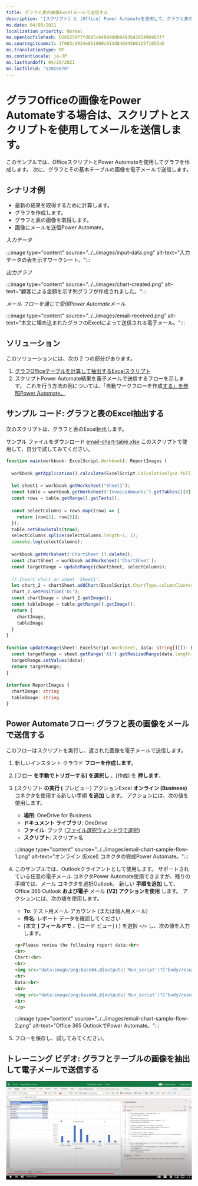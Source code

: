```yaml
---
title: グラフと表の画像Excelメールで送信する
description: '[スクリプト] と [Office] Power Automateを使用して、グラフと表の画像Excelメールを送信する方法について学習します。'
ms.date: 04/05/2021
localization_priority: Normal
ms.openlocfilehash: 0265250f7fd885cb4899d0b9493b4285496965ff
ms.sourcegitcommit: 1f003c9924e651600c913d84094506125f1055ab
ms.translationtype: MT
ms.contentlocale: ja-JP
ms.lasthandoff: 04/26/2021
ms.locfileid: "52026870"
---
```

# <a name="use-office-scripts-and-power-automate-to-email-images-of-a-chart-and-table"></a>グラフOfficeの画像をPower Automateする場合は、スクリプトとスクリプトを使用してメールを送信します。

このサンプルでは、OfficeスクリプトとPower Automateを使用してグラフを作成します。 次に、グラフとその基本テーブルの画像を電子メールで送信します。

## <a name="example-scenario"></a>シナリオ例

* 最新の結果を取得するために計算します。
* グラフを作成します。
* グラフと表の画像を取得します。
* 画像にメールを送信Power Automate。

_入力データ_

:::image type="content" source="../../images/input-data.png" alt-text="入力データの表を示すワークシート。":::

_出力グラフ_

:::image type="content" source="../../images/chart-created.png" alt-text="顧客による金額を示す列グラフが作成されました。":::

_メール フローを通じて受信Power Automateメール_

:::image type="content" source="../../images/email-received.png" alt-text="本文に埋め込まれたグラフのExcelによって送信される電子メール。":::

## <a name="solution"></a>ソリューション

このソリューションには、次の 2 つの部分があります。

1. [グラフOfficeテーブルを計算して抽出するExcelスクリプト](#sample-code-calculate-and-extract-excel-chart-and-table)
1. スクリプトPower Automate結果を電子メールで送信するフローを示します。 これを行う方法の例については、「自動ワークフローを作成[する」を参照Power Automate。](../../tutorials/excel-power-automate-returns.md#create-an-automated-workflow-with-power-automate)

## <a name="sample-code-calculate-and-extract-excel-chart-and-table"></a>サンプル コード: グラフと表のExcel抽出する

次のスクリプトは、グラフと表のExcel抽出します。

サンプル ファイルをダウンロード <a href="email-chart-table.xlsx">email-chart-table.xlsx</a> このスクリプトで使用して、自分で試してみてください。

```TypeScript
function main(workbook: ExcelScript.Workbook): ReportImages {

  workbook.getApplication().calculate(ExcelScript.CalculationType.full);
  
  let sheet1 = workbook.getWorksheet("Sheet1");
  const table = workbook.getWorksheet('InvoiceAmounts').getTables()[0];
  const rows = table.getRange().getTexts();

  const selectColumns = rows.map((row) => {
    return [row[2], row[5]];
  });
  table.setShowTotals(true);
  selectColumns.splice(selectColumns.length-1, 1);
  console.log(selectColumns);

  workbook.getWorksheet('ChartSheet')?.delete();
  const chartSheet = workbook.addWorksheet('ChartSheet');
  const targetRange = updateRange(chartSheet, selectColumns);

  // Insert chart on sheet 'Sheet1'.
  let chart_2 = chartSheet.addChart(ExcelScript.ChartType.columnClustered, targetRange);
  chart_2.setPosition('D1');
  const chartImage = chart_2.getImage();
  const tableImage = table.getRange().getImage();
  return {
    chartImage,
    tableImage
  }
}

function updateRange(sheet: ExcelScript.Worksheet, data: string[][]): ExcelScript.Range {
  const targetRange = sheet.getRange('A1').getResizedRange(data.length-1, data[0].length-1);
  targetRange.setValues(data);
  return targetRange;
}

interface ReportImages {
  chartImage: string
  tableImage: string
}
```

## <a name="power-automate-flow-email-the-chart-and-table-images"></a>Power Automateフロー: グラフと表の画像をメールで送信する

このフローはスクリプトを実行し、返された画像を電子メールで送信します。

1. 新しいインスタント クラウド **フローを作成します**。
1. [フロー **を手動でトリガーする] を選択し** 、[作成] を **押します**。
1. [スクリプト **の実行 (** プレビュー) アクションExcel **オンライン (Business)** コネクタを使用する新しい手順 **を追加** します。 アクションには、次の値を使用します。
    * **場所**: OneDrive for Business
    * **ドキュメント ライブラリ**: OneDrive
    * **ファイル**: ブック ([ファイル選択ウィンドウで選択)](../../testing/power-automate-troubleshooting.md#select-workbooks-with-the-file-browser-control)
    * **スクリプト**: スクリプト名

    :::image type="content" source="../../images/email-chart-sample-flow-1.png" alt-text="オンライン (Excel) コネクタの完成Power Automate。":::
1. このサンプルでは、Outlookクライアントとして使用します。 サポートされている任意の電子メール コネクタPower Automate使用できますが、残りの手順では、メール コネクタを選択Outlook。 新しい **手順を追加** して、Office 365 Outlook **および電子** メール **(V2) アクションを使用** します。 アクションには、次の値を使用します。
    * **To**: テスト用メール アカウント (または個人用メール)
    * **件名**: レポート データを確認してください
    * [本文 **] フィールドで** 、[コード ビュー] ( ) を選択 `</>` し、次の値を入力します。

    ```HTML
    <p>Please review the following report data:<br>
    <br>
    Chart:<br>
    <br>
    <img src="data:image/png;base64,@{outputs('Run_script')?['body/result/chartImage']}"/>
    <br>
    Data:<br>
    <br>
    <img src="data:image/png;base64,@{outputs('Run_script')?['body/result/tableImage']}"/>
    <br>
    </p>
    ```

    :::image type="content" source="../../images/email-chart-sample-flow-2.png" alt-text="Office 365 OutlookでPower Automate。":::
1. フローを保存し、試してみてください。

## <a name="training-video-extract-and-email-images-of-chart-and-table"></a>トレーニング ビデオ: グラフとテーブルの画像を抽出して電子メールで送信する

[![グラフとテーブルの画像を抽出して電子メールで送信する方法について、ステップバイステップのビデオを見る](../../images/charts-image-vid.jpg)](https://youtu.be/152GJyqc-Kw "グラフとテーブルの画像を抽出して電子メールで送信する方法に関するステップバイステップのビデオ")
